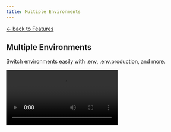 ```yaml
---
title: Multiple Environments
---
```


<section class="max-w-3xl mx-auto mt-20 flex flex-col px-5">
  <p class="text-right">
    <a class="link-primary" href="/features">&larr; back to Features</a>
  </p>
  <h1 class="my-5 text-center text-5xl sm:text-6xl md:text-7xl lg:text-8xl font-bold tracking-tight leading-none text-zinc-950 dark:text-[#ECD53F]">Multiple Environments</h1>
  <p class="mx-auto mt-3 max-w-3xl text-center text-md md:text-lg text-zinc-600 leading-2 mb-6">Switch environments easily with .env, .env.production, and more.</p>

  <video class="my-10 w-full rounded-md border border-zinc-200 dark:border-zinc-800" controls>
    <source src="https://github.com/user-attachments/assets/aea4176e-52ba-4e78-8448-9563207d55f5" type="video/mp4">
    your browser does not support the video tag
  </video>
</section>
